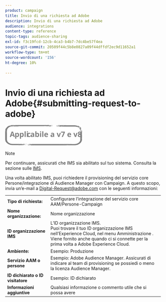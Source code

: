```yaml
---
product: campaign
title: Invio di una richiesta ad Adobe
description: Invio di una richiesta ad Adobe
audience: integrations
content-type: reference
topic-tags: audience-sharing
exl-id: f3c19fcd-12cb-4ca3-b4b7-7dc4be57f4ea
source-git-commit: 20509f44c5b8e0827a09f44dffdf2ec9d11652a1
workflow-type: tm+mt
source-wordcount: '156'
ht-degree: 10%

---
```


# Invio di una richiesta ad Adobe{#submitting-request-to-adobe}

![](../../assets/common.svg)

>[!NOTE]
>
>Per continuare, assicurati che IMS sia abilitato sul tuo sistema. Consulta la sezione sulle [IMS](../../integrations/using/about-adobe-id.md).

Una volta abilitato IMS, puoi richiedere il provisioning del servizio core Persone/integrazione di Audience Manager con Campaign. A questo scopo, invia un’e-mail a [Digital-Request@adobe.com](mailto:Digital-Request@adobe.com) con le seguenti informazioni:

<table> 
 <tbody> 
  <tr> 
   <td> <strong>Tipo di richiesta:</strong><br /> </td> 
   <td> Configurare l’integrazione del servizio core AAM/Persone-Campaign </td> 
  </tr> 
  <tr> 
   <td> <strong>Nome organizzazione:</strong><br /> </td> 
   <td> Nome organizzazione </td> 
  </tr> 
  <tr> 
   <td> <strong>ID organizzazione IMS</strong><br /> </td> 
   <td> L’ID organizzazione IMS. <br> Puoi trovare il tuo ID organizzazione IMS nell’Experience Cloud, nel menu Amministrazione . Viene fornito anche quando ci si connette per la prima volta a Adobe Experience Cloud. </td> 
  </tr> 
  <tr> 
   <td> <strong>Ambiente:</strong><br /> </td> 
   <td> Esempio: Produzione </td> 
  </tr> 
  <tr> 
   <td> <strong>Servizio AAM o persone</strong><br /> </td> 
   <td> Esempio: Adobe Audience Manager. Assicurati di indicare al team di provisioning se possiedi o meno la licenza Audience Manager.</td> 
  </tr> 
  <tr> 
   <td> <strong>ID dichiarato o ID visitatore</strong><br /> </td> 
   <td> Esempio: ID dichiarato </td> 
  </tr> 
  <tr> 
   <td> <strong>Informazioni aggiuntive</strong><br /> </td> 
   <td> Qualsiasi informazione o commento utile che si possa avere </td> 
  </tr> 
 </tbody> 
</table>
